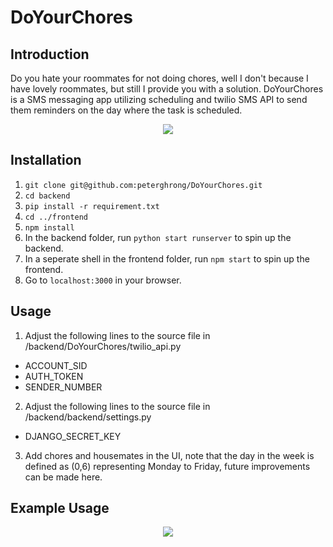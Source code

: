 # DoYourChores

## Introduction
Do you hate your roommates for not doing chores, well I don't because I have lovely roommates, but still I provide you with a solution.
DoYourChores is a SMS messaging app utilizing scheduling and twilio SMS API to send them reminders on the day where the task is scheduled.

<p align="center">
    <img src="https://user-images.githubusercontent.com/66083521/138386851-4d55f89b-371a-4096-843f-702b88c83394.png">
</p>

## Installation
1. `git clone git@github.com:peterghrong/DoYourChores.git`
2. `cd backend`
3. `pip install -r requirement.txt`
4. `cd ../frontend`
5. `npm install`
6. In the backend folder, run `python start runserver` to spin up the backend. 
7. In a seperate shell in the frontend folder, run `npm start` to spin up the frontend.
8. Go to `localhost:3000` in your browser.

## Usage
1. Adjust the following lines to the source file in /backend/DoYourChores/twilio_api.py
- ACCOUNT_SID
- AUTH_TOKEN
- SENDER_NUMBER

2. Adjust the following lines to the source file in /backend/backend/settings.py
- DJANGO_SECRET_KEY

3. Add chores and housemates in the UI, note that the day in the week is defined as (0,6) representing Monday to Friday, future improvements can be made here.

## Example Usage
<p align="center">
    <img src="https://user-images.githubusercontent.com/66083521/138387960-498eb456-f3dc-4991-95d6-17e09f46e02d.png">
</p>
